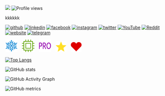 ![](https://pbs.twimg.com/profile_banners/1413227896827785226/1625776636/1080x360)
![Profile views](https://gpvc.arturio.dev/AlkebuLANs)

kkkkkk



[<img src='https://cdn.jsdelivr.net/npm/simple-icons@3.0.1/icons/github.svg' alt='github' height='40'>](https://github.com/AlkebuLANs)  [<img src='https://cdn.jsdelivr.net/npm/simple-icons@3.0.1/icons/linkedin.svg' alt='linkedin' height='40'>](https://www.linkedin.com/groups/9078898/)  [<img src='https://cdn.jsdelivr.net/npm/simple-icons@3.0.1/icons/facebook.svg' alt='facebook' height='40'>](https://www.facebook.com/alkebulansmoney/)  [<img src='https://cdn.jsdelivr.net/npm/simple-icons@3.0.1/icons/instagram.svg' alt='instagram' height='40'>](https://www.instagram.com/alkebulansmoney/)  [<img src='https://cdn.jsdelivr.net/npm/simple-icons@3.0.1/icons/twitter.svg' alt='twitter' height='40'>](https://twitter.com/AlkebulansM)  [<img src='https://cdn.jsdelivr.net/npm/simple-icons@3.0.1/icons/youtube.svg' alt='YouTube' height='40'>](https://www.youtube.com/channel/UC-wuNhwmgT9hwrhO6YUuuhA)  [<img src='https://cdn.jsdelivr.net/npm/simple-icons@3.0.1/icons/reddit.svg' alt='Reddit' height='40'>](https://www.reddit.com/user/AlkebulansM)  [<img src='https://cdn.jsdelivr.net/npm/simple-icons@3.0.1/icons/icloud.svg' alt='website' height='40'>](https://alkebulans.money/)  [<img src='https://cdn.jsdelivr.net/npm/simple-icons@3.0.1/icons/telegram.svg' alt='telegram' height='40'>](https://t.me/joinchat/3dU_TEgiL6M4OTY0)  

<a href='https://archiveprogram.github.com/'><img src='https://raw.githubusercontent.com/acervenky/animated-github-badges/master/assets/acbadge.gif' width='40' height='40'></a> <a href='https://docs.github.com/en/developers'><img src='https://raw.githubusercontent.com/acervenky/animated-github-badges/master/assets/devbadge.gif' width='40' height='40'></a> <a href='https://github.com/pricing'><img src='https://raw.githubusercontent.com/acervenky/animated-github-badges/master/assets/pro.gif' width='40' height='40'></a> <a href='https://stars.github.com/'><img src='https://raw.githubusercontent.com/acervenky/animated-github-badges/master/assets/starbadge.gif' width='35' height='35'></a> <a href='https://docs.github.com/en/github/supporting-the-open-source-community-with-github-sponsors'><img src='https://raw.githubusercontent.com/acervenky/animated-github-badges/master/assets/sponsorbadge.gif' width='35' height='35'></a> 

[![Top Langs](https://github-readme-stats.vercel.app/api/top-langs/?username=AlkebuLANs)](https://github.com/anuraghazra/github-readme-stats)

![GitHub stats](https://github-readme-stats.vercel.app/api?username=AlkebuLANs&show_icons=true&count_private=true)  

![GitHub Activity Graph](https://activity-graph.herokuapp.com/graph?username=AlkebuLANs)  

![GitHub metrics](https://metrics.lecoq.io/AlkebuLANs)  

  
